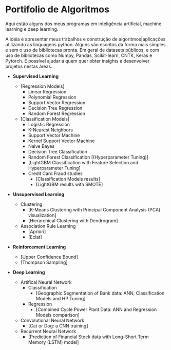# Portifolio de Algoritmos
Aqui estão alguns dos meus programas em inteligência artificial, machine learning e deep learning.

A idéia é apresentar meus trabalhos e construção de algoritmos|aplicações utilizando as linguagens python. Alguns são escritos da forma mais simples e sem o uso de bibliotecas pronta. Em geral de datasets públicos, e com uso de bibliotecas como Numpy, Pandas, Scikit-learn, CNTK, Keras e Pytorch. É possível ajudar a quem quer obter insights e desenvolver projetos nestas áreas.

- **Supervised Learning**
  - [Regression Models]
    - Linear Regression
    - Polynomial Regression
    - Support Vector Regression
    - Decision Tree Regression
    - Random Forest Regression
  - [Classification Models]
    - Logistic Regression
    - K-Nearest Neighbors
    - Support Vector Machine
    - Kernel Support Vector Machine
    - Naive Bayes
    - Decision Tree Classification
    - Random Forest Classification [(Hyperparameter Tuning)]
    - [LightGBM Classification with Feature Selection and Hyperparameter Tuning]
    - Credit Card Fraud studies
      - [Classification Models results]
      - [LightGBM results with SMOTE] 
- **Unsupervised Learning**
  - Clustering
    - [K-Means Clustering with Principal Component Analysis (PCA) visualization]
    - [Hierarchical Clustering with Dendrogram]
  - Association Rule Learning
    - [Apriori]
    - [Eclat]  
- **Reinforcement Learning**
  - [Upper Confidence Bound]
  - [Thompson Sampling]  

- **Deep Learning**   
  - Artifical Neural Network
    - Classification 
      - [Geographic Segmentation of Bank data: ANN, Classification Models and HP Tuning]
     - Regression
       - [Combined Cycle Power Plant Data: ANN and Regression Models comparison]
  - Convolutional Neural Network
    - [Cat or Dog: a CNN training] 
  - Recurrent Neural Network
    - [Prediction of Financial Stock data with Long-Short Term Memory (LSTM) model]
